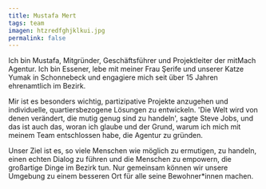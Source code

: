 ```yaml
---
title: Mustafa Mert
tags: team
imagen: htzredfghjklkui.jpg
permalink: false
---
```


Ich bin Mustafa, Mitgründer, Geschäftsführer und Projektleiter der mitMach Agentur. Ich bin Essener, lebe mit meiner Frau Şerife und unserer Katze Yumak in Schonnebeck und engagiere mich seit über 15 Jahren ehrenamtlich im Bezirk.

Mir ist es besonders wichtig, partizipative Projekte anzugehen und individuelle, quartiersbezogene Lösungen zu entwickeln. 'Die Welt wird von denen verändert, die mutig genug sind zu handeln', sagte Steve Jobs, und das ist auch das, woran ich glaube und der Grund, warum ich mich mit meinem Team entschlossen habe, die Agentur zu gründen.

Unser Ziel ist es, so viele Menschen wie möglich zu ermutigen, zu handeln, einen echten Dialog zu führen und die Menschen zu empowern, die großartige Dinge im Bezirk tun. Nur gemeinsam können wir unsere Umgebung zu einem besseren Ort für alle seine Bewohner\*innen machen.
